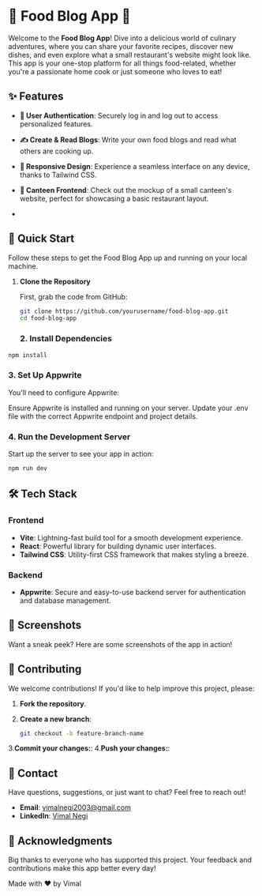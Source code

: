# 🍔 Food Blog App 🍕

Welcome to the **Food Blog App**! Dive into a delicious world of culinary adventures, where you can share your favorite recipes, discover new dishes, and even explore what a small restaurant's website might look like. This app is your one-stop platform for all things food-related, whether you're a passionate home cook or just someone who loves to eat!

## ✨ Features

- **🔐 User Authentication**: Securely log in and log out to access personalized features.
- **✍️ Create & Read Blogs**: Write your own food blogs and read what others are cooking up.
- **📱 Responsive Design**: Experience a seamless interface on any device, thanks to Tailwind CSS.
- **🍴 Canteen Frontend**: Check out the mockup of a small canteen's website, perfect for showcasing a basic restaurant layout.

- 
## 🚀 Quick Start

Follow these steps to get the Food Blog App up and running on your local machine.

1. **Clone the Repository**

   First, grab the code from GitHub:

   ```bash
   git clone https://github.com/yourusername/food-blog-app.git
   cd food-blog-app
   ```
   ### 2. Install Dependencies
```bash
npm install
```
 ### 3. Set Up Appwrite
 You'll need to configure Appwrite:

Ensure Appwrite is installed and running on your server.
Update your .env file with the correct Appwrite endpoint and project details.

 ### 4. Run the Development Server
 Start up the server to see your app in action:
 ```bash
npm run dev
```
## 🛠️ Tech Stack

### Frontend

- **Vite**: Lightning-fast build tool for a smooth development experience.
- **React**: Powerful library for building dynamic user interfaces.
- **Tailwind CSS**: Utility-first CSS framework that makes styling a breeze.

### Backend

- **Appwrite**: Secure and easy-to-use backend server for authentication and database management.
## 📸 Screenshots

Want a sneak peek? Here are some screenshots of the app in action!

## 🤝 Contributing

We welcome contributions! If you'd like to help improve this project, please:

1. **Fork the repository**.

2. **Create a new branch**:
   ```bash
   git checkout -b feature-branch-name
   ```
 3.**Commit your changes:**:
 4.**Push your changes:**:
 ## 📧 Contact

Have questions, suggestions, or just want to chat? Feel free to reach out!

- **Email**: [vimalnegi2003@gmail.com](mailto:vimalnegi2003@gmail.com)
- **LinkedIn**: [Vimal Negi](https://www.linkedin.com/in/vimal-negi-233882233/)

## 🎉 Acknowledgments

Big thanks to everyone who has supported this project. Your feedback and contributions make this app better every day!

Made with ❤️ by Vimal
   
